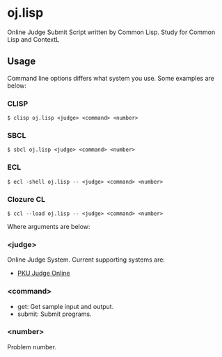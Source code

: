 oj.lisp
====

Online Judge Submit Script written by Common Lisp.
Study for Common Lisp and ContextL

Usage
----

Command line options differs what system you use.
Some examples are below:

### CLISP

    $ clisp oj.lisp <judge> <command> <number>

### SBCL

    $ sbcl oj.lisp <judge> <command> <number>

### ECL

    $ ecl -shell oj.lisp -- <judge> <command> <number>

### Clozure CL

    $ ccl --load oj.lisp -- <judge> <command> <number>

Where arguments are below:

### &lt;judge&gt;

Online Judge System. Current supporting systems are:

- [PKU Judge Online](http://poj.org/)

### &lt;command&gt;

- get: Get sample input and output.
- submit: Submit programs.

### &lt;number&gt;

Problem number.
